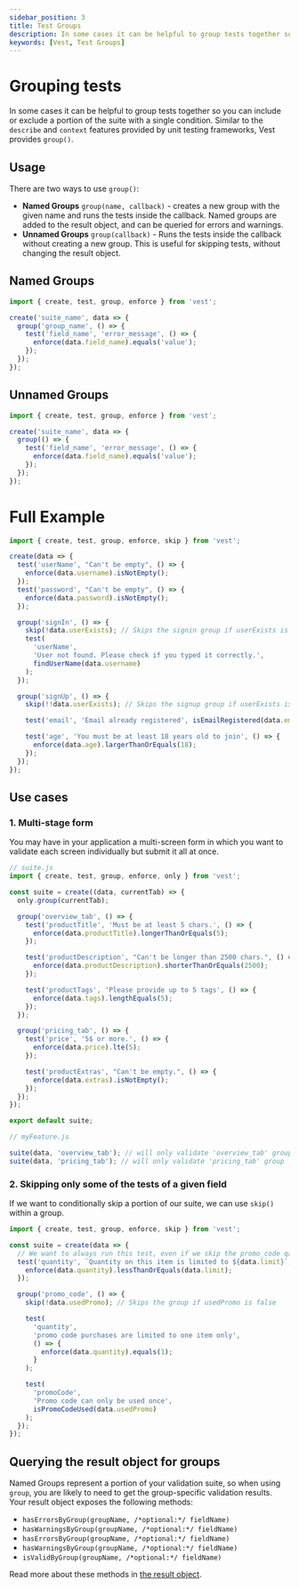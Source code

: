 ```yaml
---
sidebar_position: 3
title: Test Groups
description: In some cases it can be helpful to group tests together so you can include or exclude a portion of the suite with a single condition.
keywords: [Vest, Test Groups]
---
```


# Grouping tests

In some cases it can be helpful to group tests together so you can include or exclude a portion of the suite with a single condition.
Similar to the `describe` and `context` features provided by unit testing frameworks, Vest provides `group()`.

## Usage

There are two ways to use `group()`:

- **Named Groups** `group(name, callback)` - creates a new group with the given name and runs the tests inside the callback. Named groups are added to the result object, and can be queried for errors and warnings.
- **Unnamed Groups** `group(callback)` - Runs the tests inside the callback without creating a new group. This is useful for skipping tests, without changing the result object.

## Named Groups

```js
import { create, test, group, enforce } from 'vest';

create('suite_name', data => {
  group('group_name', () => {
    test('field_name', 'error_message', () => {
      enforce(data.field_name).equals('value');
    });
  });
});
```

## Unnamed Groups

```js
import { create, test, group, enforce } from 'vest';

create('suite_name', data => {
  group(() => {
    test('field_name', 'error_message', () => {
      enforce(data.field_name).equals('value');
    });
  });
});
```

# Full Example

```js
import { create, test, group, enforce, skip } from 'vest';

create(data => {
  test('userName', "Can't be empty", () => {
    enforce(data.username).isNotEmpty();
  });
  test('password', "Can't be empty", () => {
    enforce(data.password).isNotEmpty();
  });

  group('signIn', () => {
    skip(!data.userExists); // Skips the signin group if userExists is false
    test(
      'userName',
      'User not found. Please check if you typed it correctly.',
      findUserName(data.username)
    );
  });

  group('signUp', () => {
    skip(!!data.userExists); // Skips the signup group if userExists is true

    test('email', 'Email already registered', isEmailRegistered(data.email));

    test('age', 'You must be at least 18 years old to join', () => {
      enforce(data.age).largerThanOrEquals(18);
    });
  });
});
```

## Use cases

### 1. Multi-stage form

You may have in your application a multi-screen form in which you want to validate each screen individually but submit it all at once.

```js
// suite.js
import { create, test, group, enforce, only } from 'vest';

const suite = create((data, currentTab) => {
  only.group(currentTab);

  group('overview_tab', () => {
    test('productTitle', 'Must be at least 5 chars.', () => {
      enforce(data.productTitle).longerThanOrEquals(5);
    });

    test('productDescription', "Can't be longer than 2500 chars.", () => {
      enforce(data.productDescription).shorterThanOrEquals(2500);
    });

    test('productTags', 'Please provide up to 5 tags', () => {
      enforce(data.tags).lengthEquals(5);
    });
  });

  group('pricing_tab', () => {
    test('price', '5$ or more.', () => {
      enforce(data.price).lte(5);
    });

    test('productExtras', "Can't be empty.", () => {
      enforce(data.extras).isNotEmpty();
    });
  });
});

export default suite;
```

```js
// myFeature.js

suite(data, 'overview_tab'); // will only validate 'overview_tab' group
suite(data, 'pricing_tab'); // will only validate 'pricing_tab' group
```

### 2. Skipping only some of the tests of a given field

If we want to conditionally skip a portion of our suite, we can use `skip()` within a group.

```js
import { create, test, group, enforce, skip } from 'vest';

const suite = create(data => {
  // We want to always run this test, even if we skip the promo_code qauntity test
  test('quantity', `Quantity on this item is limited to ${data.limit}`, () => {
    enforce(data.quantity).lessThanOrEquals(data.limit);
  });

  group('promo_code', () => {
    skip(!data.usedPromo); // Skips the group if usedPromo is false

    test(
      'quantity',
      'promo code purchases are limited to one item only',
      () => {
        enforce(data.quantity).equals(1);
      }
    );

    test(
      'promoCode',
      'Promo code can only be used once',
      isPromoCodeUsed(data.usedPromo)
    );
  });
});
```

## Querying the result object for groups

Named Groups represent a portion of your validation suite, so when using `group`, you are likely to need to get the group-specific validation results.
Your result object exposes the following methods:

- `hasErrorsByGroup(groupName, /*optional:*/ fieldName)`
- `hasWarningsByGroup(groupName, /*optional:*/ fieldName)`
- `hasErrorsByGroup(groupName, /*optional:*/ fieldName)`
- `hasWarningsByGroup(groupName, /*optional:*/ fieldName)`
- `isValidByGroup(groupName, /*optional:*/ fieldName)`

Read more about these methods in [the result object](../../writing_your_suite/accessing_the_result.md).
